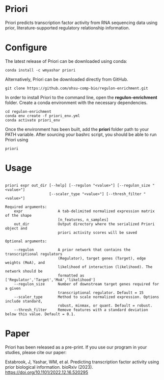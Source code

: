 # Priori

Priori predicts transcription factor activity from RNA sequencing data using prior, literature-supported regulatory relationship information.

# Configure

The latest release of Priori can be downloaded using conda:
```
conda install -c wmyashar priori
```

Alternatively, Priori can be downloaded directly from GitHub. 
```
git clone https://github.com/ohsu-comp-bio/regulon-enrichment.git
```

In order to install Priori to the command line, open the **regulon-enrichment** folder. Create a conda environment with the necessary dependencies.
```
cd regulon-enrichment
conda env create -f priori_env.yml
conda activate priori_env
```

Once the environment has been built, add the **priori** folder path to your PATH variable. After sourcing your bashrc script, you should be able to run Priori using
```
priori
```

# Usage
```

priori expr out_dir [--help] [--regulon "<value>"] [--regulon_size "<value>"] 
                    [--scaler_type "<value>"] [--thresh_filter "<value>"] 

Required arguments:
    expr                A tab-delimited normalized expression matrix of the shape 
                        [n_features, n_samples]
    out_dir             Output directory where the serialized Priori object and 
                        priori activity scores will be saved

Optional arguments:

    --regulon           A prior network that contains the transcriptional regulators 
                        (Regulator), target genes (Target), edge weights (MoA), and
                        likelihood of interaction (likelihood). The network should be 
                        formatted as ['Regulator','Target','MoA','likelihood']
    --regulon_size      Number of downstream target genes required for a given 
                        transcriptional regulator. Default = 15
    --scaler_type       Method to scale normalized expression. Options include standard, 
                        robust, minmax, or quant. Default = robust.
    --thresh_filter     Remove features with a standard deviation below this value. Default = 0.1.
```

# Paper

Priori has been released as a pre-print. If you use our program in your studies, please cite our paper:

Estabrook, J, Yashar, WM, et al. Predicting transcription factor activity using prior biological information. bioRxiv (2023). https://doi.org/10.1101/2022.12.16.520295 
